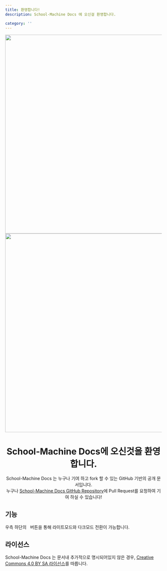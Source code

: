 ```yaml
---
title: 환영합니다!
description: School-Machine Docs 에 오신걸 환영합니다.

category: ''
---
```


<img src="/preview-light.png" class="light-img" width="1280" height="640" alt=""/>
<img src="/preview-dark.png" class="dark-img" width="1280" height="640" alt=""/>

<center>
<h1 align="center">School-Machine Docs에 오신것을 환영합니다.</h1>  

School-Machine Docs 는 누구나 기여 하고 fork 할 수 있는 GitHub 기반의 공개 문서입니다.  
누구나 [School-Machine Docs GitHub Repository](https://github.com/School-Docs/School-Docs)에 Pull Request를 요청하여 기여 하실 수 있습니다!  
</center>

## 기능
<p class="flex items-center">우측 하단의 <app-color-switcher class="inline-flex ml-2"></app-color-switcher>&nbsp; 버튼을 통해 라이트모드와 다크모드 전환이 가능합니다.</p>

## 라이선스
School-Machine Docs 는 문서내 추가적으로 명시되어있지 않은 경우, [Creative Commons 4.0 BY SA 라이선스](https://creativecommons.org/licenses/by-sa/4.0/deed.ko)를 따릅니다.
